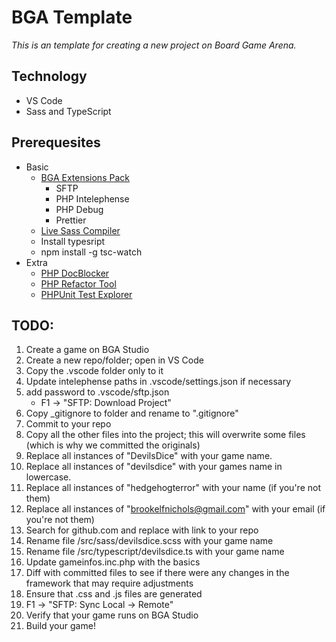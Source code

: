 # BGA Template

*This is an template for creating a new project on Board Game Arena.*


## Technology
* VS Code
* Sass and TypeScript


## Prerequesites
* Basic
  * [BGA Extensions Pack](https://marketplace.visualstudio.com/items?itemName=NevinFoster.bga-extension-pack)
    * SFTP
    * PHP Intelephense
    * PHP Debug
    * Prettier
  * [Live Sass Compiler](https://marketplace.visualstudio.com/items?itemName=glenn2223.live-sass)
  * Install typesript
  * npm install -g tsc-watch
* Extra
  * [PHP DocBlocker](https://marketplace.visualstudio.com/items?itemName=neilbrayfield.php-docblocker)
  * [PHP Refactor Tool](https://marketplace.visualstudio.com/items?itemName=st-pham.php-refactor-tool)
  * [PHPUnit Test Explorer](https://marketplace.visualstudio.com/items?itemName=recca0120.vscode-phpunit)


## TODO:
1. Create a game on BGA Studio
2. Create a new repo/folder; open in VS Code
3. Copy the .vscode folder only to it
4. Update intelephense paths in .vscode/settings.json if necessary
5. add password to .vscode/sftp.json
    * F1 -> "SFTP: Download Project"
6. Copy \_gitignore to folder and rename to ".gitignore"
7. Commit to your repo
8. Copy all the other files into the project; this will overwrite some files (which is why we committed the originals)
9. Replace all instances of "DevilsDice" with your game name.
10. Replace all instances of "devilsdice" with your games name in lowercase.
11. Replace all instances of "hedgehogterror" with your name (if you're not them)
12. Replace all instances of "brookelfnichols@gmail.com" with your email (if you're not them)
13. Search for github.com and replace with link to your repo
14. Rename file /src/sass/devilsdice.scss with your game name
15. Rename file /src/typescript/devilsdice.ts with your game name
16. Update gameinfos.inc.php with the basics
17. Diff with committed files to see if there were any changes in the framework that may require adjustments
18. Ensure that .css and .js files are generated
19. F1 -> "SFTP: Sync Local -> Remote"
20. Verify that your game runs on BGA Studio
21. Build your game!
